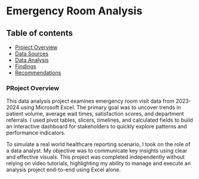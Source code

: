 # Emergency Room Analysis

## Table of contents

- [Project Overview](#project-overview)
- [Data Sources](#data-sources)
- [Data Analysis](#data-analysis)
- [Findings](#findings)
- [Recommendations](#recommendations)

### PRoject Overview

This data analysis project examines emergency room visit data from 2023-2024 using Microsoft Excel. The primary goal was to uncover trends in patient volume, average wait times, satisfaction scores, and department referrals. I used pivot tables, slicers, timelines, and calculated fields to build an interactive dashboard for stakeholders to quickly explore patterns and performance indicators.

To simulate a real world healthcare reporting scenario, I took on the role of a data analyst. My objective was to communicate key insights using clear and effective visuals. This project was completed independently without relying on video tutorials, highlighting my ability to manage and execute an analysis project end-to-end using Excel alone.
















